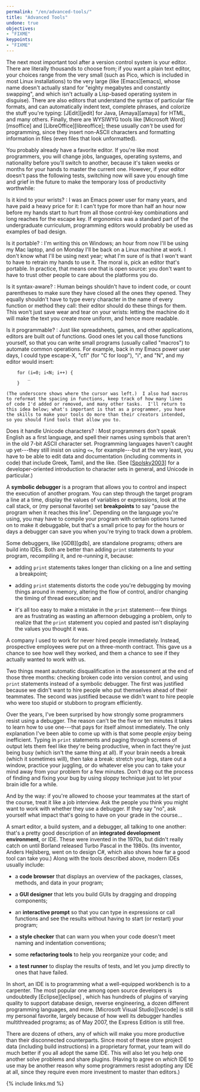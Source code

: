 ```yaml
---
permalink: "/en/advanced-tools/"
title: "Advanced Tools"
undone: true
objectives:
- "FIXME"
keypoints:
- "FIXME"
---
```


The next most important tool after a version control system is your
editor.  There are literally thousands to choose from; if you want a
plain text editor, your choices range from the very small (such as
Pico, which is included in most Linux installations) to the very large
(like [Emacs][emacs], whose name doesn't actually stand for "eighty
megabytes and constantly swapping", and which isn't actually a
Lisp-based operating system in disguise).  There are also editors that
understand the syntax of particular file formats, and can
automatically indent text, complete phrases, and colorize the stuff
you're typing: [JEdit][jedit] for Java, [Amaya][amaya] for HTML, and many
others.  Finally, there are WYSIWYG tools like [Microsoft Word][msoffice]
and [LibreOffice][libreoffice]; these usually *can't* be used for
programming, since they insert non-ASCII characters and formatting
information in files (even files that look unformatted).

You probably already have a favorite editor.  If you're like most
programmers, you will change jobs, languages, operating systems, and
nationality before you'll switch to another, because it's taken weeks
or months for your hands to master the current one.  However, if your
editor doesn't pass the following tests, switching now will save you
enough time and grief in the future to make the temporary loss of
productivity worthwhile:

Is it kind to your wrists?
:   I was an Emacs power user for many years, and have paid a heavy
    price for it: I can't type for more than half an hour now before my
    hands start to hurt from all those control-key combinations and long
    reaches for the escape key.  If ergonomics was a standard part of
    the undergraduate curriculum, programming editors would probably be
    used as examples of bad design.

Is it portable?
:   I'm writing this on Windows; an hour from now I'll be using my Mac
    laptop, and on Monday I'll be back on a Linux machine at work.  I
    don't know what I'll be using next year; what I'm sure of is that I
    won't want to have to retrain my hands to use it.  The moral is,
    pick an editor that's portable.  In practice, that means one that is
    open source: you don't want to have to trust other people to care
    about the platforms you do.

Is it syntax-aware?
:   Human beings shouldn't have to indent code, or count parentheses to
    make sure they have closed all the ones they opened.  They equally
    shouldn't have to type every character in the name of every function
    or method they call: their editor should do these things for them.
    This won't just save wear and tear on your wrists: letting the
    machine do it will make the text you create more uniform, and hence
    more readable.

Is it programmable?
:   Just like spreadsheets, games, and other applications, editors are
    built out of functions.  Good ones let you call those functions
    yourself, so that you can write small programs (usually called
    "macros") to automate common operations. For example, back in my
    Emacs power user days, I could type escape-X, "cfl" (for "C for
    loop"), "i", and "N", and my editor would insert:

        for (i=0; i<N; i++) {
            _
        }

    (The underscore shows where the cursor was left.)  I also had macros
    to reformat the spacing in functions, keep track of how many lines
    of code I'd added or removed, and many other tasks.  I'll return to
    this idea below; what's important is that as a programmer, you have
    the skills to make your tools do more than their creators intended,
    so you should find tools that allow you to.

Does it handle Unicode characters?
:   Most programmers don't speak English as a first language, and spell
    their names using symbols that aren't in the old 7-bit ASCII
    character set.  Programming languages haven't caught up yet---they
    still insist on using `<=`, for example---but at the very least, you
    have to be able to edit data and documentation (including comments
    in code) that include Greek, Tamil, and the like. (See
    [[Spolsky2003](#spolsky2003)] for a developer-oriented introduction
    to character sets in general, and Unicode in particular.)

A **symbolic debugger** is a program that allows you to control and
inspect the execution of another program.  You can step through the
target program a line at a time, display the values of variables or
expressions, look at the call stack, or (my personal favorite) set
**breakpoints** to say "pause the program when it reaches this
line". Depending on the language you're using, you may have to compile
your program with certain options turned on to make it debuggable, but
that's a small price to pay for the hours or days a debugger can save
you when you're trying to track down a problem.

Some debuggers, like [GDB][gdb], are standalone programs; others are
build into IDEs.  Both are better than adding `print` statements to
your program, recompiling it, and re-running it, because:

- adding `print` statements takes longer than clicking on a line and
  setting a breakpoint;

- adding `print` statements distorts the code you're debugging by
  moving things around in memory, altering the flow of control, and/or
  changing the timing of thread execution; and

- it's all too easy to make a mistake in the `print` statement---few
  things are as frustrating as wasting an afternoon debugging a
  problem, only to realize that the `print` statement you copied and
  pasted isn't displaying the values you thought it was.

A company I used to work for never hired people immediately.  Instead,
prospective employees were put on a three-month contract.  This gave
us a chance to see how well they worked, and them a chance to see if
they actually wanted to work with us.

Two things meant automatic disqualification in the assessment at the
end of those three months: checking broken code into version control,
and using `print` statements instead of a symbolic debugger.  The
first was justified because we didn't want to hire people who put
themselves ahead of their teammates.  The second was justified because
we didn't want to hire people who were too stupid or stubborn to
program efficiently.

Over the years, I've been surprised by how strongly some programmers
resist using a debugger.  The reason can't be the five or ten minutes
it takes to learn how to use one---that pays for itself almost
immediately.  The only explanation I've been able to come up with is
that some people *enjoy* being inefficient.  Typing in
`print` statements and paging through screens of output lets them
feel like they're being productive, when in fact they're just being
busy (which isn't the same thing at all).  If your brain needs a break
(which it sometimes will), then take a break: stretch your legs, stare
out a window, practice your juggling, or do whatever else you can to
take your mind away from your problem for a few minutes.  Don't drag
out the process of finding and fixing your bug by using sloppy
technique just to let your brain idle for a while.

And by the way: if you're allowed to choose your teammates at the
start of the course, treat it like a job interview.  Ask the people
you think you might want to work with whether they use a debugger.  If
they say "no", ask yourself what impact that's going to have on your
grade in the course...

A smart editor, a build system, and a debugger, all talking to one
another: that's a pretty good description of an **integrated
development environment**, or IDE.  These were invented in the 1970s,
but didn't really catch on until Borland released Turbo Pascal in the
1980s. (Its inventor, Anders Hejlsberg, went on to design C#, which
also shows how far a good tool can take you.)  Along with the tools
described above, modern IDEs usually include:

- a **code browser** that displays an overview of the packages,
  classes, methods, and data in your program;

- a **GUI designer** that lets you build GUIs by dragging and dropping
  components;

- an **interactive prompt** so that you can type in expressions or
  call functions and see the results without having to start (or
  restart) your program;

- a **style checker** that can warn you when your code doesn't meet
  naming and indentation conventions;

- some **refactoring tools** to help you reorganize your code; and

- a **test runner** to display the results of tests, and let you jump
  directly to ones that have failed.

In short, an IDE is to programming what a well-equipped workbench is
to a carpenter.  The most popular one among open source developers is
undoubtedly [Eclipse][eclipse] , which has hundreds of plugins of varying
quality to support database design, reverse engineering, a dozen
different programming languages, and more.  [Microsoft Visual
Studio][vscode] is still my personal favorite, largely because of how well its
debugger handles multithreaded programs; as of May 2007, the Express
Edition is still free.

There are dozens of others, any of which will make you more productive
than their disconnected counterparts.  Since most of these store
project data (including build instructions) in a proprietary format,
your team will do much better if you all adopt the same IDE.  This
will also let you help one another solve problems and share
plugins. (Having to agree on *which* IDE to use may be another reason
why some programmers resist adopting any IDE at all, since they
require even more investment to master than editors.)

{% include links.md %}
